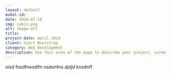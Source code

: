 ```yaml
---
layout: default
modal-id:
date: 2014-07-18
img: cabin.png
alt: image-alt
title: 
project-date: April 2014
client: Start Bootstrap
category: Web Development
description: Use this area of the page to describe your project. Lorem ipsum dolor sit amet, consectetur adipisicing elit. Mollitia neque assumenda ipsam nihil, molestias magnam, recusandae quos quis inventore quisquam velit asperiores, vitae? Reprehenderit soluta, eos quod consequuntur itaque. Nam.
---
```

oisd fosdfnsodifn
nsdonfns
*djdjd*
knsdnff


